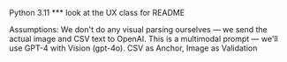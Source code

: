 Python 3.11
*** look at the UX class for README


Assumptions:
We don't do any visual parsing ourselves — we send the actual image and CSV text to OpenAI.
This is a multimodal prompt — we'll use GPT-4 with Vision (gpt-4o).
CSV as Anchor, Image as Validation
